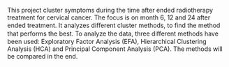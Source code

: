 This project cluster symptoms during the time after ended radiotherapy treatment for cervical cancer. The focus is on month 6, 12 and 24 after ended treatment. 
It analyzes diﬀerent cluster methods, to find the method that performs the best. To analyze the data, three diﬀerent methods have been used: Exploratory Factor Analysis (EFA), Hierarchical Clustering Analysis (HCA) and
Principal Component Analysis (PCA). The methods will be compared in the end.
